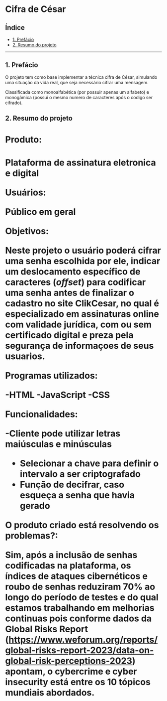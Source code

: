 # Cifra de César

## Índice

* [1. Prefácio](#1-prefácio)
* [2. Resumo do projeto](#2-resumo-do-projeto)


***

## 1. Prefácio

O projeto tem como base implementar a técnica cifra de César, simulando uma situação da vida real, que seja necessário cifrar uma mensagem.


Classificada como monoalfabética (por possuir apenas um alfabeto) e monogâmica
(possui o mesmo numero de caracteres após o codigo ser cifrado).


## 2. Resumo do projeto

<h1>Produto:<h1> 

 Plataforma de assinatura eletronica e digital


Usuários:

 Público em geral 


Objetivos:

Neste projeto o usuário poderá cifrar uma senha escolhida por ele, indicar um deslocamento
específico de caracteres (_offset_) para codificar uma senha antes de finalizar o cadastro no site ClikCesar, no qual é especializado em assinaturas online com validade jurídica, com ou sem certificado digital e preza pela segurança de informaçoes de seus usuarios. 

Programas utilizados: 

-HTML 
-JavaScript
-CSS

Funcionalidades: 

-Cliente pode utilizar letras maiúsculas e minúsculas 
- Selecionar a chave para definir o intervalo a ser criptografado 
- Função de decifrar, caso esqueça a senha que havia gerado 


O produto criado está resolvendo os problemas?:

Sim, após a inclusão de senhas codificadas na plataforma, os índices de ataques cibernéticos e roubo de senhas reduziram 70% ao longo do período de testes e do qual estamos trabalhando em melhorias continuas pois conforme dados da Global Risks Report (https://www.weforum.org/reports/global-risks-report-2023/data-on-global-risk-perceptions-2023) apontam, o cybercrime e cyber insecurity está entre os 10 tópicos mundiais abordados. 








